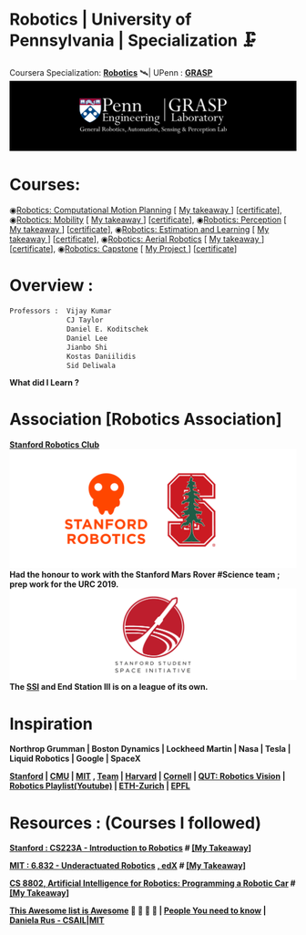 # Robotics | University of Pennsylvania | Specialization 🗜
Coursera Specialization: <b>[Robotics](https://www.coursera.org/specializations/robotics)</b> 🛰| UPenn : <b>[GRASP](https://www.grasp.upenn.edu/)</b><br/>
<img src="https://github.com/SKKSaikia/roboticsPenn/blob/master/res/logo-grasp_banner.png">

# Courses:

◉[Robotics: Computational Motion Planning](https://www.coursera.org/learn/robotics-motion-planning/)  [ [ My takeaway ](#) ] [[certificate](#)], ◉[Robotics: Mobility](https://www.coursera.org/learn/robotics-mobility/)  [ [ My takeaway ](#) ] [[certificate](#)], ◉[Robotics: Perception](https://www.coursera.org/learn/robotics-perception/)  [ [ My takeaway ](#) ] [[certificate](#)], ◉[Robotics: Estimation and Learning](https://www.coursera.org/learn/robotics-learning/)  [ [ My takeaway ](#) ] [[certificate](#)], ◉[Robotics: Aerial Robotics](https://www.coursera.org/learn/robotics-flight/)  [ [ My takeaway ](#) ] [[certificate](#)], ◉[Robotics: Capstone](https://www.coursera.org/learn/robotics-capstone/)  [ [ My Project ](#) ] [[certificate](#)]

# Overview :
    Professors :  Vijay Kumar
                  CJ Taylor
                  Daniel E. Koditschek
                  Daniel Lee
                  Jianbo Shi
                  Kostas Daniilidis
                  Sid Deliwala
                  
<b>What did I Learn ?<b>
                  
# Association [Robotics Association]
[Stanford Robotics Club](http://roboticsclub.stanford.edu/)
<img src="https://github.com/SKKSaikia/roboticsPenn/blob/master/res/ssrc.png">
Had the honour to work with the Stanford Mars Rover #Science team ; prep work for the URC 2019.
<img src="https://github.com/SKKSaikia/roboticsPenn/blob/master/res/ssi.png">
The [SSI](https://stanfordssi.org/) and End Station III is on a league of its own.



# Inspiration
Northrop Grumman | Boston Dynamics | Lockheed Martin | Nasa | Tesla | Liquid Robotics | Google | SpaceX

[Stanford](https://cs.stanford.edu/groups/manips/) | [CMU](https://www.ri.cmu.edu/) | [MIT](https://robotics.mit.edu/) , [Team](http://roboteam.mit.edu/) | [Harvard](http://hrl.harvard.edu/people/) | [Cornell](http://www.robotics.cornell.edu/courses/) | [QUT: Robotics Vision](https://robotacademy.net.au/) | [Robotics Playlist(Youtube)](https://www.youtube.com/playlist?list=PLIYU_0sc1XOCmqcQjdQOLoiJJCQgH_u8r) | [ETH-Zurich](http://www.iris.ethz.ch/) | [EPFL](https://lis.epfl.ch/)

# Resources : (Courses I followed)

[Stanford : CS223A - Introduction to Robotics](https://see.stanford.edu/Course/CS223A/33) # [[My Takeaway]](#)

[MIT : 6.832 - Underactuated Robotics](http://underactuated.mit.edu/underactuated.html) [, edX](https://courses.edx.org/courses/course-v1:MITx+6.832x_2+3T2015/) # [[My Takeaway]](#)

[CS 8802, Artificial Intelligence for Robotics: Programming a Robotic Car](https://www.udacity.com/course/artificial-intelligence-for-robotics--cs373) # [[My Takeaway]](#)

[This Awesome list is Awesome](https://github.com/kiloreux/awesome-robotics) 🚀 🚀 🚀 👾 | [People You need to know](https://www.quora.com/Who-are-the-worlds-top-10-robotics-science-experts) | [Daniela Rus - CSAIL|MIT](http://danielarus.csail.mit.edu/)




